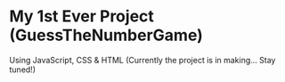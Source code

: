 # My 1st Ever Project (GuessTheNumberGame)
Using JavaScript, CSS & HTML
(Currently the project is in making... Stay tuned!)
